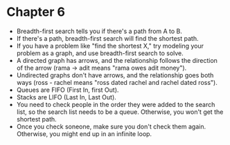 # Chapter 6

- Breadth-first search tells you if there's a path from A to B.
- If there's a path, breadth-first search will find the shortest path.
- If you have a problem like "find the shortest X," try modeling your problem as a graph, and use breadth-first search to solve.
- A directed graph has arrows, and the relationship follows the direction of the arrow (rama -> adit means "rama owes adit money").
- Undirected graphs don't have arrows, and the relationship goes both ways (ross - rachel means "ross dated rachel and rachel dated ross").
- Queues are FIFO (First In, first Out).
- Stacks are LIFO (Last In, Last Out).
- You need to check people in the order they were added to the search list, so the search list needs to be a queue. Otherwise, you won't get the shortest path.
- Once you check soneone, make sure you don't check them again. Otherwise, you might end up in an infinite loop.
